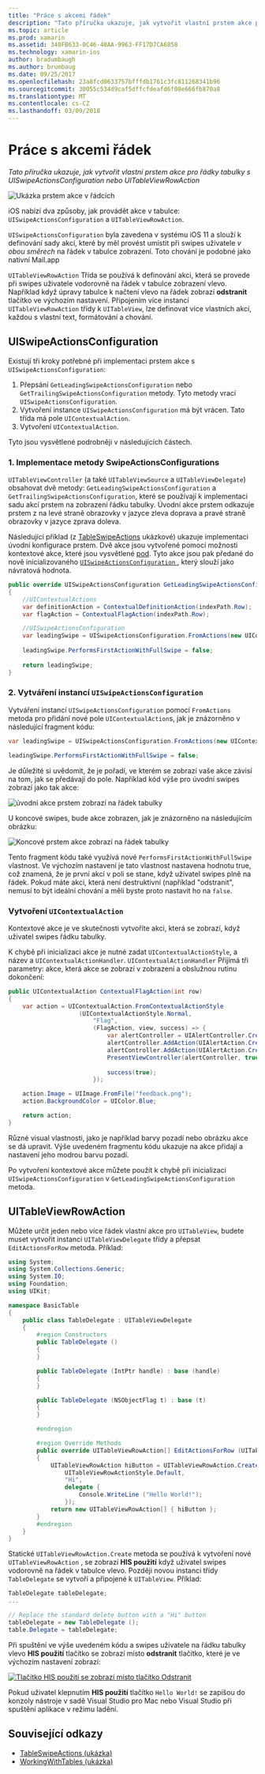 ```yaml
---
title: "Práce s akcemi řádek"
description: "Tato příručka ukazuje, jak vytvořit vlastní prstem akce pro řádky tabulky s UISwipeActionsConfiguration nebo UITableViewRowAction"
ms.topic: article
ms.prod: xamarin
ms.assetid: 340FB633-0C46-40AA-9963-FF17D7CA6858
ms.technology: xamarin-ios
author: bradumbaugh
ms.author: brumbaug
ms.date: 09/25/2017
ms.openlocfilehash: 23a8fcd0633757bfffdb1761c3fc811268341b96
ms.sourcegitcommit: 30055c534d9caf5dffcfdeafd6f08e666fb870a8
ms.translationtype: MT
ms.contentlocale: cs-CZ
ms.lasthandoff: 03/09/2018
---
```

# <a name="working-with-row-actions"></a>Práce s akcemi řádek

_Tato příručka ukazuje, jak vytvořit vlastní prstem akce pro řádky tabulky s UISwipeActionsConfiguration nebo UITableViewRowAction_

![Ukázka prstem akce v řádcích](row-action-images/action02.png)

iOS nabízí dva způsoby, jak provádět akce v tabulce: `UISwipeActionsConfiguration` a `UITableViewRowAction`.

`UISwipeActionsConfiguration` byla zavedena v systému iOS 11 a slouží k definování sady akcí, které by měl provést umístit při swipes uživatele _v obou směrech_ na řádek v tabulce zobrazení. Toto chování je podobné jako nativní Mail.app 

`UITableViewRowAction` Třída se používá k definování akci, která se provede při swipes uživatele vodorovně na řádek v tabulce zobrazení vlevo.
Například když úpravy tabulce k načtení vlevo na řádek zobrazí **odstranit** tlačítko ve výchozím nastavení. Připojením více instancí `UITableViewRowAction` třídy k `UITableView`, lze definovat více vlastních akcí, každou s vlastní text, formátování a chování.


## <a name="uiswipeactionsconfiguration"></a>UISwipeActionsConfiguration

Existují tři kroky potřebné při implementaci prstem akce s `UISwipeActionsConfiguration`:

1. Přepsání `GetLeadingSwipeActionsConfiguration` nebo `GetTrailingSwipeActionsConfiguration` metody. Tyto metody vrací `UISwipeActionsConfiguration`. 
2. Vytvoření instance `UISwipeActionsConfiguration` má být vrácen. Tato třída má pole `UIContextualAction`.
3. Vytvoření `UIContextualAction`.

Tyto jsou vysvětlené podrobněji v následujících částech.

### <a name="1-implementing-the-swipeactionsconfigurations-methods"></a>1. Implementace metody SwipeActionsConfigurations

`UITableViewController` (a také `UITableViewSource` a `UITableViewDelegate`) obsahovat dvě metody: `GetLeadingSwipeActionsConfiguration` a `GetTrailingSwipeActionsConfiguration`, které se používají k implementaci sadu akcí prstem na zobrazení řádku tabulky. Úvodní akce prstem odkazuje prstem z na levé straně obrazovky v jazyce zleva doprava a pravé straně obrazovky v jazyce zprava doleva. 

Následující příklad (z [TableSwipeActions](https://developer.xamarin.com/samples/monotouch/TableSwipeActions) ukázkové) ukazuje implementaci úvodní konfigurace prstem. Dvě akce jsou vytvořené pomocí možnosti kontextové akce, které jsou vysvětlené [pod](#create-uicontextualaction). Tyto akce jsou pak předané do nově inicializovaného [ `UISwipeActionsConfiguration` ](#create-uiswipeactionsconfigurations), který slouží jako návratová hodnota.


```csharp
public override UISwipeActionsConfiguration GetLeadingSwipeActionsConfiguration(UITableView tableView, NSIndexPath indexPath)
{
    //UIContextualActions
    var definitionAction = ContextualDefinitionAction(indexPath.Row);
    var flagAction = ContextualFlagAction(indexPath.Row);

    //UISwipeActionsConfiguration
    var leadingSwipe = UISwipeActionsConfiguration.FromActions(new UIContextualAction[] { flagAction, definitionAction });
    
    leadingSwipe.PerformsFirstActionWithFullSwipe = false;
    
    return leadingSwipe;
}  
```

<a name="create-uiswipeactionsconfigurations" />

### <a name="2-instantiate-a-uiswipeactionsconfiguration"></a>2. Vytváření instancí `UISwipeActionsConfiguration`

Vytváření instancí `UISwipeActionsConfiguration` pomocí `FromActions` metoda pro přidání nové pole `UIContextualAction`s, jak je znázorněno v následující fragment kódu:

```csharp
var leadingSwipe = UISwipeActionsConfiguration.FromActions(new UIContextualAction[] { flagAction, definitionAction })

leadingSwipe.PerformsFirstActionWithFullSwipe = false;
```

Je důležité si uvědomit, že je pořadí, ve kterém se zobrazí vaše akce závisí na tom, jak se předávají do pole. Například kód výše pro úvodní swipes zobrazí jako tak akce:

![úvodní akce prstem zobrazí na řádek tabulky](row-action-images/action03.png)

U koncové swipes, bude akce zobrazen, jak je znázorněno na následujícím obrázku:

![Koncové prstem akce zobrazí na řádek tabulky](row-action-images/action04.png)

Tento fragment kódu také využívá nové `PerformsFirstActionWithFullSwipe` vlastnost. Ve výchozím nastavení je tato vlastnost nastavena hodnotu true, což znamená, že je první akcí v poli se stane, když uživatel swipes plně na řádek. Pokud máte akci, která není destruktivní (například "odstranit", nemusí to být ideální chování a měli byste proto nastavit ho na `false`.

<a name="create-uicontextualaction" />

### <a name="create-a-uicontextualaction"></a>Vytvoření `UIContextualAction`

Kontextové akce je ve skutečnosti vytvoříte akci, která se zobrazí, když uživatel swipes řádku tabulky.

K chybě při inicializaci akce je nutné zadat `UIContextualActionStyle`, a název a `UIContextualActionHandler`. `UIContextualActionHandler` Přijímá tři parametry: akce, která akce se zobrazí v zobrazení a obslužnou rutinu dokončení:

```csharp
public UIContextualAction ContextualFlagAction(int row)
{
    var action = UIContextualAction.FromContextualActionStyle
                    (UIContextualActionStyle.Normal,
                        "Flag",
                        (FlagAction, view, success) => {
                            var alertController = UIAlertController.Create($"Report {words[row]}?", "", UIAlertControllerStyle.Alert);
                            alertController.AddAction(UIAlertAction.Create("Cancel", UIAlertActionStyle.Cancel, null)); 
                            alertController.AddAction(UIAlertAction.Create("Yes", UIAlertActionStyle.Destructive, null));
                            PresentViewController(alertController, true, null);
                            
                            success(true);
                        });

    action.Image = UIImage.FromFile("feedback.png");
    action.BackgroundColor = UIColor.Blue;

    return action;
}
```

Různé visual vlastnosti, jako je například barvy pozadí nebo obrázku akce se dá upravit. Výše uvedeném fragmentu kódu ukazuje na akce přidají a nastavení jeho modrou barvu pozadí.

Po vytvoření kontextové akce můžete použít k chybě při inicializaci `UISwipeActionsConfiguration` v `GetLeadingSwipeActionsConfiguration` metoda.

## <a name="uitableviewrowaction"></a>UITableViewRowAction

Můžete určit jeden nebo více řádek vlastní akce pro `UITableView`, budete muset vytvořit instanci `UITableViewDelegate` třídy a přepsat `EditActionsForRow` metoda. Příklad:

```csharp
using System;
using System.Collections.Generic;
using System.IO;
using Foundation;
using UIKit;

namespace BasicTable
{
    public class TableDelegate : UITableViewDelegate
    {
        #region Constructors
        public TableDelegate ()
        {
        }

        public TableDelegate (IntPtr handle) : base (handle)
        {
        }

        public TableDelegate (NSObjectFlag t) : base (t)
        {
        }

        #endregion

        #region Override Methods
        public override UITableViewRowAction[] EditActionsForRow (UITableView tableView, NSIndexPath indexPath)
        {
            UITableViewRowAction hiButton = UITableViewRowAction.Create (
                UITableViewRowActionStyle.Default,
                "Hi",
                delegate {
                    Console.WriteLine ("Hello World!");
                });
            return new UITableViewRowAction[] { hiButton };
        }
        #endregion
    }
}
```

Statické `UITableViewRowAction.Create` metoda se používá k vytvoření nové `UITableViewRowAction` , se zobrazí **HIS použití** když uživatel swipes vodorovně na řádek v tabulce vlevo. Později novou instanci třídy `TableDelegate` se vytvoří a připojené k `UITableView`. Příklad:

```csharp
TableDelegate tableDelegate;
...

// Replace the standard delete button with a "Hi" button
tableDelegate = new TableDelegate ();
table.Delegate = tableDelegate;

```

Při spuštění ve výše uvedeném kódu a swipes uživatele na řádku tabulky vlevo **HIS použití** tlačítko se zobrazí místo **odstranit** tlačítko, které je ve výchozím nastavení zobrazí:

[![](row-action-images/action01.png "Tlačítko HIS použití se zobrazí místo tlačítko Odstranit")](row-action-images/action01.png#lightbox)

Pokud uživatel klepnutím **HIS použití** tlačítko `Hello World!` se zapíšou do konzoly nástroje v sadě Visual Studio pro Mac nebo Visual Studio při spuštění aplikace v režimu ladění.



## <a name="related-links"></a>Související odkazy

- [TableSwipeActions (ukázka)](https://developer.xamarin.com/samples/monotouch/TableSwipeActions)
- [WorkingWithTables (ukázka)](https://developer.xamarin.com/samples/monotouch/WorkingWithTables)
